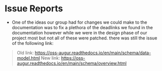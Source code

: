 # Issue Reports

- One of the ideas our group had for changes we could make to the documentation was to fix a plethora of the deadlinks we found in the documentation however while we were in the design phase of our project most but not all of these were patched. there was still the issue of the following link:
> Old link: https://oss-augur.readthedocs.io/en/main/schema/data-model.html
> New link: https://oss-augur.readthedocs.io/en/main/schema/overview.html
